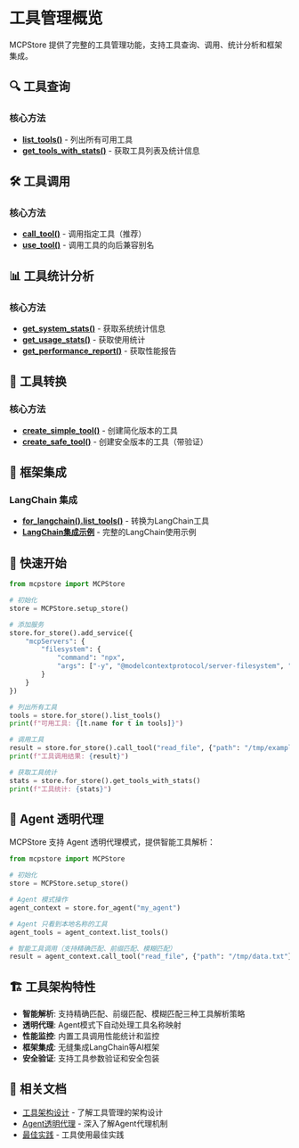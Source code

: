 # 工具管理概览

MCPStore 提供了完整的工具管理功能，支持工具查询、调用、统计分析和框架集成。

## 🔍 **工具查询**

### 核心方法
- **[list_tools()](listing/list-tools.md)** - 列出所有可用工具
- **[get_tools_with_stats()](listing/get-tools-with-stats.md)** - 获取工具列表及统计信息

## 🛠️ **工具调用**

### 核心方法
- **[call_tool()](usage/call-tool.md)** - 调用指定工具（推荐）
- **[use_tool()](usage/use-tool.md)** - 调用工具的向后兼容别名

## 📊 **工具统计分析**

### 核心方法
- **[get_system_stats()](stats/get-system-stats.md)** - 获取系统统计信息
- **[get_usage_stats()](stats/get-usage-stats.md)** - 获取使用统计
- **[get_performance_report()](stats/get-performance-report.md)** - 获取性能报告

## 🔧 **工具转换**

### 核心方法
- **[create_simple_tool()](transform/create-simple-tool.md)** - 创建简化版本的工具
- **[create_safe_tool()](transform/create-safe-tool.md)** - 创建安全版本的工具（带验证）

## 🔗 **框架集成**

### LangChain 集成
- **[for_langchain().list_tools()](langchain/langchain-list-tools.md)** - 转换为LangChain工具
- **[LangChain集成示例](langchain/examples.md)** - 完整的LangChain使用示例

## 🎯 **快速开始**

```python
from mcpstore import MCPStore

# 初始化
store = MCPStore.setup_store()

# 添加服务
store.for_store().add_service({
    "mcpServers": {
        "filesystem": {
            "command": "npx",
            "args": ["-y", "@modelcontextprotocol/server-filesystem", "/tmp"]
        }
    }
})

# 列出所有工具
tools = store.for_store().list_tools()
print(f"可用工具: {[t.name for t in tools]}")

# 调用工具
result = store.for_store().call_tool("read_file", {"path": "/tmp/example.txt"})
print(f"工具调用结果: {result}")

# 获取工具统计
stats = store.for_store().get_tools_with_stats()
print(f"工具统计: {stats}")
```

## 🤖 **Agent 透明代理**

MCPStore 支持 Agent 透明代理模式，提供智能工具解析：

```python
from mcpstore import MCPStore

# 初始化
store = MCPStore.setup_store()

# Agent 模式操作
agent_context = store.for_agent("my_agent")

# Agent 只看到本地名称的工具
agent_tools = agent_context.list_tools()

# 智能工具调用（支持精确匹配、前缀匹配、模糊匹配）
result = agent_context.call_tool("read_file", {"path": "/tmp/data.txt"})
```

## 🏗️ **工具架构特性**

- **智能解析**: 支持精确匹配、前缀匹配、模糊匹配三种工具解析策略
- **透明代理**: Agent模式下自动处理工具名称映射
- **性能监控**: 内置工具调用性能统计和监控
- **框架集成**: 无缝集成LangChain等AI框架
- **安全验证**: 支持工具参数验证和安全包装

## 🔗 **相关文档**

- [工具架构设计](tool-architecture.md) - 了解工具管理的架构设计
- [Agent透明代理](../advanced/agent-transparent-proxy.md) - 深入了解Agent代理机制
- [最佳实践](../advanced/best-practices.md) - 工具使用最佳实践
